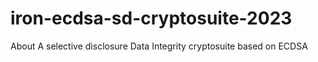 # iron-ecdsa-sd-cryptosuite-2023
About A selective disclosure Data Integrity cryptosuite based on ECDSA
